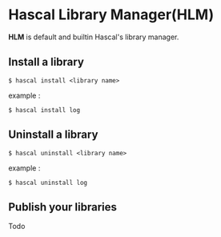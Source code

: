 # Hascal Library Manager(HLM)

**HLM** is default and builtin Hascal's library manager.

## Install a library
```
$ hascal install <library name>
```

example :
```
$ hascal install log
```

## Uninstall a library
```
$ hascal uninstall <library name>
```

example :
```
$ hascal uninstall log
```

## Publish your libraries
Todo
